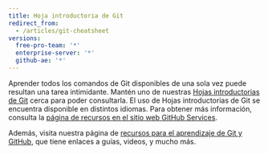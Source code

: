 ```yaml
---
title: Hoja introductoria de Git
redirect_from:
  - /articles/git-cheatsheet
versions:
  free-pro-team: '*'
  enterprise-server: '*'
  github-ae: '*'
---
```


Aprender todos los comandos de Git disponibles de una sola vez puede resultan una tarea intimidante. Mantén uno de nuestras [Hojas introductorias de Git](https://services.github.com/on-demand/resources/cheatsheets/) cerca para poder consultarla. El uso de Hojas introductorias de Git se encuentra disponible en distintos idiomas. Para obtener más información, consulta la [página de recursos en el sitio web GitHub Services](https://services.github.com/on-demand/resources/).

Además, visita nuestra página de [recursos para el aprendizaje de Git y GitHub](/articles/git-and-github-learning-resources/), que tiene enlaces a guías, videos, y mucho más.
